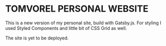 # TOMVOREL PERSONAL WEBSITE

This is a new version of my personal site, build with Gatsby.js. For styling I used Styled Components and little bit of CSS Grid as well.

The site is yet to be deployed.
